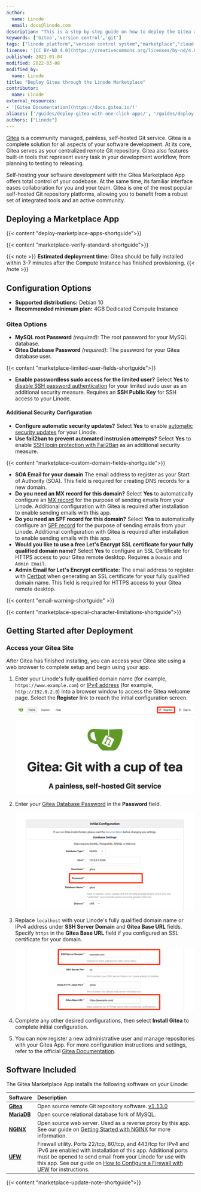 ```yaml
---
author:
  name: Linode
  email: docs@linode.com
description: "This is a step-by-step guide on how to deploy the Gitea application, a community managed, self-hosted Git service, by using the Linode One-Click App Marketplace."
keywords: ['Gitea','version control','git']
tags: ["linode platform","version control system","marketplace","cloud-manager"]
license: '[CC BY-ND 4.0](https://creativecommons.org/licenses/by-nd/4.0)'
published: 2021-01-04
modified: 2022-03-08
modified_by:
  name: Linode
title: "Deploy Gitea through the Linode Marketplace"
contributor:
  name: Linode
external_resources:
- '[Gitea Documentation](https://docs.gitea.io/)'
aliases: ['/guides/deploy-gitea-with-one-click-apps/', '/guides/deploy-gitea-with-marketplace-apps/', '/guides/deploy-Gitea-with-marketplace-apps/','/guides/gitea-marketplace-app/']
authors: ["Linode"]
---
```


[Gitea](https://gitea.io/) is a community managed, painless, self-hosted Git service. Gitea is a complete solution for all aspects of your software development. At its core, Gitea serves as your centralized remote Git repository. Gitea also features built-in tools that represent every task in your development workflow, from planning to testing to releasing.

Self-hosting your software development with the Gitea Marketplace App offers total control of your codebase. At the same time, its familiar interface eases collaboration for you and your team. Gitea is one of the most popular self-hosted Git repository platforms, allowing you to benefit from a robust set of integrated tools and an active community.

## Deploying a Marketplace App

{{< content "deploy-marketplace-apps-shortguide">}}

{{< content "marketplace-verify-standard-shortguide">}}

{{< note >}}
**Estimated deployment time:** Gitea should be fully installed within 3-7 minutes after the Compute Instance has finished provisioning.
{{< /note >}}

## Configuration Options

- **Supported distributions:** Debian 10
- **Recommended minimum plan:** 4GB Dedicated Compute Instance

### Gitea Options

- **MySQL root Password** *(required)*: The root password for your MySQL database.
- **Gitea Database Password** *(required)*: The password for your Gitea database user.

{{< content "marketplace-limited-user-fields-shortguide">}}
- **Enable passwordless sudo access for the limited user?** Select **Yes** to [disable SSH password authentication](/docs/products/compute/compute-instances/guides/set-up-and-secure/#ssh-daemon-options) for your limited sudo user as an additional security measure. Requires an **SSH Public Key** for SSH access to your Linode.

#### Additional Security Configuration

- **Configure automatic security updates?** Select **Yes** to enable [automatic security updates](/docs/products/compute/compute-instances/guides/set-up-and-secure/#automatic-security-updates) for your Linode.
- **Use fail2ban to prevent automated instrusion attempts?** Select **Yes** to enable [SSH login protection with Fail2Ban](/docs/guides/using-fail2ban-to-secure-your-server-a-tutorial/) as an additional security measure.

{{< content "marketplace-custom-domain-fields-shortguide">}}
- **SOA Email for your domain** The email address to register as your Start of Authority (SOA). This field is required for creating DNS records for a new domain.
- **Do you need an MX record for this domain?** Select **Yes** to automatically configure an [MX record](/docs/guides/dns-overview/#mx) for the purpose of sending emails from your Linode. Additional configuration with Gitea is required after installation to enable sending emails with this app.
- **Do you need an SPF record for this domain?** Select **Yes** to automatically configure an [SPF record](/docs/guides/dns-overview/#spf) for the purpose of sending emails from your Linode. Additional configuration with Gitea is required after installation to enable sending emails with this app.
- **Would you like to use a free Let's Encrypt SSL certificate for your fully qualified domain name?** Select **Yes** to configure an SSL Certificate for HTTPS access to your Gitea remote desktop. Requires a `Domain` and `Admin Email`.
- **Admin Email for Let's Encrypt certificate:** The email address to register with [Certbot](https://certbot.eff.org/) when generating an SSL certificate for your fully qualified domain name. This field is required for HTTPS access to your Gitea remote desktop.

{{< content "email-warning-shortguide" >}}

{{< content "marketplace-special-character-limitations-shortguide">}}

## Getting Started after Deployment

### Access your Gitea Site

After Gitea has finished installing, you can access your Gitea site using a web browser to complete setup and begin using your app.

1.  Enter your Linode's fully qualified domain name (for example, `https://www.example.com`) or [IPv4 address](/docs/guides/find-your-linodes-ip-address/) (for example, `http://192.0.2.0`) into a browser window to access the Gitea welcome page. Select the **Register** link to reach the initial configuration screen.

    ![The Gitea welcome page.](gitea-welcome-page.png 'Gitea welcome page')

1.  Enter your [Gitea Database Password](#gitea-options) in the **Password** field.

    ![Gitea initial configuration settings.](initial-configuration-password.png 'Gitea initial configuration settings')

1.  Replace `localhost` with your Linode's fully qualified domain name or IPv4 address under **SSH Server Domain** and **Gitea Base URL** fields. Specify `https` in the **Gitea Base URL** field if you configured an SSL certificate for your domain.

    ![Gitea general settings.](general-settings-domain-url.png 'Gitea general settings')

1.  Complete any other desired configurations, then select **Install Gitea** to complete initial configuration.

1.  You can now register a new administrative user and manage repositories with your Gitea App. For more configuration instructions and settings, refer to the official [Gitea Documentation](https://docs.gitea.io/).


## Software Included

The Gitea Marketplace App installs the following software on your Linode:

| **Software** | **Description** |
|:--------------|:------------|
| [**Gitea**](https://gitea.io/) | Open source remote Git repository software. [v1.13.0](https://github.com/go-gitea/gitea/releases/tag/v1.13.0) |
| [**MariaDB**](https://mariadb.org/) | Open source relational database fork of MySQL. |
| [**NGINX**](https://www.nginx.com/) | Open source web server. Used as a reverse proxy by this app. See our guide on [Getting Started with NGINX](/docs/guides/getting-started-with-nginx-part-1-installation-and-basic-setup/) for more information. |
| [**UFW**](https://wiki.ubuntu.com/UncomplicatedFirewall) | Firewall utility. Ports 22/tcp, 80/tcp, and 443/tcp for IPv4 and IPv6 are enabled with installation of this app. Additional ports must be opened to send email from your Linode for use with this app. See our guide on [How to Configure a Firewall with UFW](/docs/guides/configure-firewall-with-ufw/) for instructions. |

{{< content "marketplace-update-note-shortguide">}}
